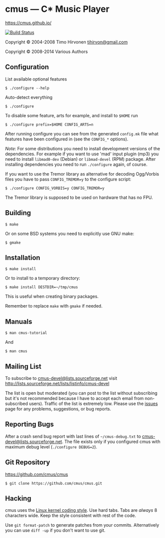 cmus — C\* Music Player
=======================

https://cmus.github.io/

[![Build Status](https://travis-ci.org/cmus/cmus.png?branch=master)](https://travis-ci.org/cmus/cmus)

Copyright © 2004-2008 Timo Hirvonen <tihirvon@gmail.com>

Copyright © 2008-2014 Various Authors


Configuration
-------------

List available optional features

    $ ./configure --help

Auto-detect everything

    $ ./configure

To disable some feature, arts for example, and install to `$HOME` run

    $ ./configure prefix=$HOME CONFIG_ARTS=n

After running configure you can see from the generated `config.mk` file
what features have been configured in (see the `CONFIG_*` options).

*Note*: For some distributions you need to install development versions
of the dependencies.  For example if you want to use 'mad' input plugin
(mp3) you need to install `libmad0-dev` (Debian) or `libmad-devel` (RPM)
package. After installing dependencies you need to run `./configure`
again, of course.

If you want to use the Tremor library as alternative for decoding
Ogg/Vorbis files you have to pass `CONFIG_TREMOR=y` to the configure
script:

    $ ./configure CONFIG_VORBIS=y CONFIG_TREMOR=y

The Tremor library is supposed to be used on hardware that has no FPU.


Building
--------

    $ make

Or on some BSD systems you need to explicitly use GNU make:

    $ gmake


Installation
------------

    $ make install

Or to install to a temporary directory:

    $ make install DESTDIR=~/tmp/cmus

This is useful when creating binary packages.

Remember to replace `make` with `gmake` if needed.


Manuals
-------

    $ man cmus-tutorial

And

    $ man cmus


Mailing List
------------

To subscribe to cmus-devel@lists.sourceforge.net visit
http://lists.sourceforge.net/lists/listinfo/cmus-devel

The list is open but moderated (you can post to the list without
subscribing but it's not recommended because I have to accept each email
from non-subscribed users).  Traffic of the list is extremely low.
Please use the [issues](https://github.com/cmus/cmus/issues) page for any problems, suggestions, or bug reports.

Reporting Bugs
--------------

After a crash send bug report with last lines of `~/cmus-debug.txt` to
cmus-devel@lists.sourceforge.net.  The file exists only if you
configured cmus with maximum debug level (`./configure DEBUG=2`).


Git Repository
--------------

https://github.com/cmus/cmus

    $ git clone https://github.com/cmus/cmus.git


Hacking
-------

cmus uses the [Linux kernel coding style](http://www.kernel.org/doc/Documentation/CodingStyle).
Use hard tabs.  Tabs are _always_ 8 characters wide.  Keep the style consistent with rest of the
code.

Use `git format-patch` to generate patches from your commits.
Alternatively you can use `diff -up` if you don't want to use git.
